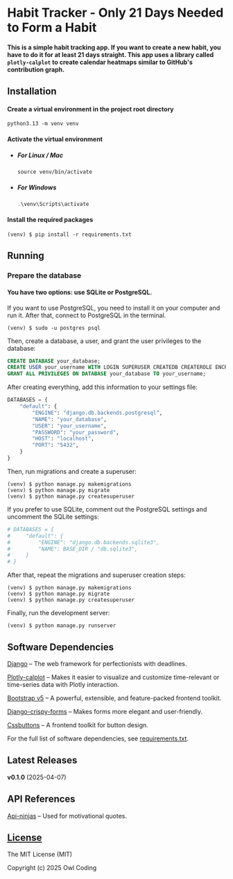 

# Habit Tracker - Only 21 Days Needed to Form a Habit

#### This is a simple habit tracking app. If you want to create a new habit, you have to do it for at least 21 days straight. This app uses a library called `plotly-calplot` to create calendar heatmaps similar to GitHub's contribution graph.

## Installation

#### Create a virtual environment in the project root directory

```Shell
python3.13 -m venv venv
```

#### Activate the virtual environment

- ##### For Linux / Mac

  ```Shell
  source venv/bin/activate
  ```

- ##### For Windows

  ```PowerShell
  .\venv\Scripts\activate
  ```

#### Install the required packages

```Shell
(venv) $ pip install -r requirements.txt
```

## Running

### Prepare the database

#### You have two options: use SQLite or PostgreSQL.

If you want to use PostgreSQL, you need to install it on your computer and run it. After that, connect to PostgreSQL in the terminal.

```Shell
(venv) $ sudo -u postgres psql
```

Then, create a database, a user, and grant the user privileges to the database:

```SQL
CREATE DATABASE your_database;
CREATE USER your_username WITH LOGIN SUPERUSER CREATEDB CREATEROLE ENCRYPTED PASSWORD 'your_password';
GRANT ALL PRIVILEGES ON DATABASE your_database TO your_username;
```

After creating everything, add this information to your settings file:

```python
DATABASES = {
    "default": {
        "ENGINE": "django.db.backends.postgresql",
        "NAME": "your_database",
        "USER": "your_username",
        "PASSWORD": "your_password",
        "HOST": "localhost",
        "PORT": "5432",
    }
}
```

Then, run migrations and create a superuser:

```Shell
(venv) $ python manage.py makemigrations
(venv) $ python manage.py migrate
(venv) $ python manage.py createsuperuser
```

If you prefer to use SQLite, comment out the PostgreSQL settings and uncomment the SQLite settings:

```python
# DATABASES = {
#     "default": {
#         "ENGINE": "django.db.backends.sqlite3",
#         "NAME": BASE_DIR / "db.sqlite3",
#     }
# }
```

After that, repeat the migrations and superuser creation steps:

```Shell
(venv) $ python manage.py makemigrations
(venv) $ python manage.py migrate
(venv) $ python manage.py createsuperuser
```

Finally, run the development server:

```Shell
(venv) $ python manage.py runserver
```

## Software Dependencies

[Django](https://www.djangoproject.com/) – The web framework for perfectionists with deadlines. 

[Plotly-calplot](https://github.com/brunorosilva/plotly-calplot) – Makes it easier to visualize and customize time-relevant or time-series data with Plotly interaction.

[Bootstrap v5](https://getbootstrap.com/) – A powerful, extensible, and feature-packed frontend toolkit.

[Django-crispy-forms](https://django-crispy-forms.readthedocs.io/) – Makes forms more elegant and user-friendly.

[Cssbuttons](https://cssbuttons.io/) – A frontend toolkit for button design.

For the full list of software dependencies, see [requirements.txt](requirements.txt).

## Latest Releases

**v0.1.0** (2025-04-07)

## API References

[Api-ninjas](https://www.api-ninjas.com/) – Used for motivational quotes.

## [License](LICENSE)

The MIT License (MIT)

Copyright (c) 2025 Owl Coding


